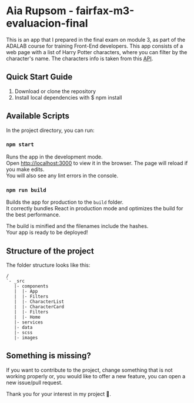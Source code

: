 # Aia Rupsom - fairfax-m3-evaluacion-final

This is an app that I prepared in the final exam on module 3, as part of the ADALAB course for training Front-End developers. This app consists of a web page with a list of Harry Potter characters,
where you can filter by the character's name. The characters info is taken from this [API](https://hp‒api.herokuapp.com/).

## Quick Start Guide

1. Download or clone the repository
2. Install local dependencies with \$ npm install

## Available Scripts

In the project directory, you can run:

### `npm start`

Runs the app in the development mode.<br>
Open [http://localhost:3000](http://localhost:3000) to view it in the browser.
The page will reload if you make edits.<br>
You will also see any lint errors in the console.

### `npm run build`

Builds the app for production to the `build` folder.<br>
It correctly bundles React in production mode and optimizes the build for the best performance.

The build is minified and the filenames include the hashes.<br>
Your app is ready to be deployed!

## Structure of the project

The folder structure looks like this:

```
/
`- _src
   |- components
   |  |- App
   |  |- Filters
   |  |- CharacterList
   |  |- CharacterCard
   |  |- Filters
   |  |- Home
   |- services
   |- data
   |- scss
   |- images

```

## Something is missing?

If you want to contribute to the project, change something that is not working properly or, you would like to offer a new feature, you can open a new issue/pull request.

Thank you for your interest in my project 🤗.
